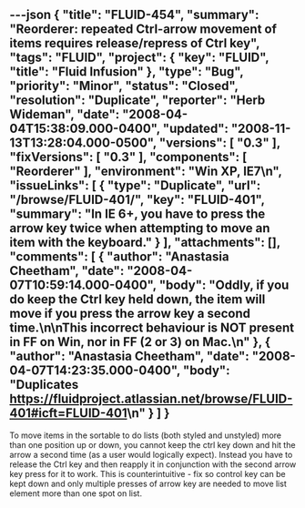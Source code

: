 ---json
{
  "title": "FLUID-454",
  "summary": "Reorderer: repeated Ctrl-arrow movement of items requires release/repress of Ctrl key",
  "tags": "FLUID",
  "project": {
    "key": "FLUID",
    "title": "Fluid Infusion"
  },
  "type": "Bug",
  "priority": "Minor",
  "status": "Closed",
  "resolution": "Duplicate",
  "reporter": "Herb Wideman",
  "date": "2008-04-04T15:38:09.000-0400",
  "updated": "2008-11-13T13:28:04.000-0500",
  "versions": [
    "0.3"
  ],
  "fixVersions": [
    "0.3"
  ],
  "components": [
    "Reorderer"
  ],
  "environment": "Win XP, IE7\n",
  "issueLinks": [
    {
      "type": "Duplicate",
      "url": "/browse/FLUID-401/",
      "key": "FLUID-401",
      "summary": "In IE 6+, you have to press the arrow key twice when attempting to move an item with the keyboard."
    }
  ],
  "attachments": [],
  "comments": [
    {
      "author": "Anastasia Cheetham",
      "date": "2008-04-07T10:59:14.000-0400",
      "body": "Oddly, if you do keep the Ctrl key held down, the item **will** move if you press the arrow key a second time.\n\nThis incorrect behaviour is NOT present in FF on Win, nor in FF (2 or 3) on Mac.\n"
    },
    {
      "author": "Anastasia Cheetham",
      "date": "2008-04-07T14:23:35.000-0400",
      "body": "Duplicates <https://fluidproject.atlassian.net/browse/FLUID-401#icft=FLUID-401>\n"
    }
  ]
}
---
To move items in the sortable to do lists (both styled and unstyled) more than one position up or down, you cannot keep the ctrl key down and hit the arrow a second time (as a user would logically expect). Instead you have to release the Ctrl key and then reapply it in conjunction with the second arrow key press for it to work. This is counterintuitive - fix so control key can be kept down and only multiple presses of arrow key are needed to move list element more than one spot on list.

        
